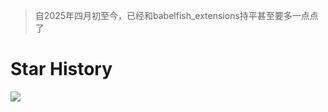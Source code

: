 > 自2025年四月初至今，已经和babelfish_extensions持平甚至要多一点点了

# Star History
<img src="https://api.star-history.com/svg?repos=HaloTech-Co-Ltd/openHalo&type=Date"> 